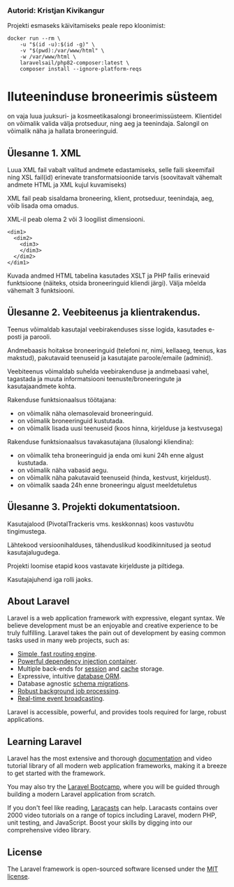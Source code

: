 ### Autorid: Kristjan Kivikangur

Projekti esmaseks käivitamiseks peale repo kloonimist:
```
docker run --rm \
    -u "$(id -u):$(id -g)" \
    -v "$(pwd):/var/www/html" \
    -w /var/www/html \
    laravelsail/php82-composer:latest \
    composer install --ignore-platform-reqs
```
# Iluteeninduse broneerimis süsteem

on vaja luua juuksuri- ja kosmeetikasalongi broneerimissüsteem. Klientidel on võimalik valida välja protseduur, ning aeg ja teenindaja. Salongil on võimalik näha ja hallata broneeringuid. 

## Ülesanne 1. XML
Luua XML fail vabalt valitud andmete edastamiseks, selle faili skeemifail ning XSL fail(id) erinevate transformatsioonide tarvis (soovitavalt vähemalt andmete HTML ja XML kujul kuvamiseks)

XML fail peab sisaldama broneering, klient, protseduur, teenindaja, aeg, võib lisada oma omadus. 

XML-il peab olema 2 või 3 loogilist dimensiooni.
```
<dim1>
  <dim2>
    <dim3>
    </dim3>
  </dim2>
</dim1>
```
Kuvada andmed HTML tabelina kasutades XSLT ja PHP failis erinevaid funktsioone (näiteks, otsida broneeringuid kliendi järgi). 
Välja mõelda vähemalt 3 funktsiooni.
 
## Ülesanne 2. Veebiteenus ja klientrakendus.
Teenus võimaldab kasutajal veebirakenduses sisse logida, kasutades e-posti ja parooli. 

Andmebaasis hoitakse broneeringuid (telefoni nr, nimi, kellaaeg, teenus, kas makstud), pakutavaid teenuseid ja kasutajate paroole/emaile (adminid). 

Veebiteenus võimaldab suhelda veebirakenduse ja andmebaasi vahel, tagastada ja muuta informatsiooni teenuste/broneeringute ja kasutajaandmete kohta. 

Rakenduse funktsionaalsus töötajana: 
* on võimalik näha olemasolevaid broneeringuid.
* on võimalik broneeringuid kustutada.
* on võimalik lisada uusi teenuseid (koos hinna, kirjelduse ja kestvusega)

Rakenduse funktsionaalsus tavakasutajana (ilusalongi kliendina): 
* on võimalik teha broneeringuid ja enda omi kuni 24h enne algust kustutada.
* on võimalik näha vabasid aegu.
* on võimalik näha pakutavaid teenuseid (hinda, kestvust, kirjeldust).
* on võimalik saada 24h enne broneeringu algust meeldetuletus
## Ülesanne 3. Projekti dokumentatsioon.
Kasutajalood (PivotalTrackeris vms. keskkonnas) koos vastuvõtu tingimustega.

Lähtekood versioonihalduses, tähenduslikud koodikinnitused ja seotud kasutajalugudega.

Projekti loomise etapid koos vastavate kirjelduste ja piltidega.

Kasutajajuhend iga rolli jaoks.

## About Laravel

Laravel is a web application framework with expressive, elegant syntax. We believe development must be an enjoyable and creative experience to be truly fulfilling. Laravel takes the pain out of development by easing common tasks used in many web projects, such as:

- [Simple, fast routing engine](https://laravel.com/docs/routing).
- [Powerful dependency injection container](https://laravel.com/docs/container).
- Multiple back-ends for [session](https://laravel.com/docs/session) and [cache](https://laravel.com/docs/cache) storage.
- Expressive, intuitive [database ORM](https://laravel.com/docs/eloquent).
- Database agnostic [schema migrations](https://laravel.com/docs/migrations).
- [Robust background job processing](https://laravel.com/docs/queues).
- [Real-time event broadcasting](https://laravel.com/docs/broadcasting).

Laravel is accessible, powerful, and provides tools required for large, robust applications.

## Learning Laravel

Laravel has the most extensive and thorough [documentation](https://laravel.com/docs) and video tutorial library of all modern web application frameworks, making it a breeze to get started with the framework.

You may also try the [Laravel Bootcamp](https://bootcamp.laravel.com), where you will be guided through building a modern Laravel application from scratch.

If you don't feel like reading, [Laracasts](https://laracasts.com) can help. Laracasts contains over 2000 video tutorials on a range of topics including Laravel, modern PHP, unit testing, and JavaScript. Boost your skills by digging into our comprehensive video library.

## License

The Laravel framework is open-sourced software licensed under the [MIT license](https://opensource.org/licenses/MIT).
